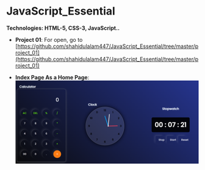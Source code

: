 # JavaScript_Essential

**Technologies: HTML-5, CSS-3, JavaScript..**
- **Project 01**:
   For open, go to [https://github.com/shahidulalam447/JavaScript_Essential/tree/master/project_01](https://github.com/shahidulalam447/JavaScript_Essential/tree/master/project_01)

- **Index Page As a Home Page**:
![image](https://github.com/shahidulalam447/JavaScript_Essential/blob/master/project_01/project_01.png)


